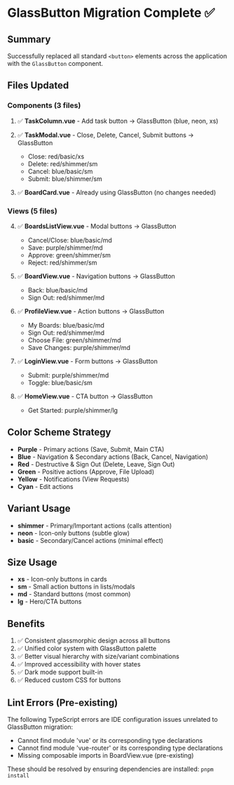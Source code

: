# GlassButton Migration Complete ✅

## Summary

Successfully replaced all standard `<button>` elements across the application with the `GlassButton` component.

## Files Updated

### Components (3 files)
1. ✅ **TaskColumn.vue** - Add task button → GlassButton (blue, neon, xs)
2. ✅ **TaskModal.vue** - Close, Delete, Cancel, Submit buttons → GlassButton
   - Close: red/basic/xs
   - Delete: red/shimmer/sm
   - Cancel: blue/basic/sm
   - Submit: blue/shimmer/sm

3. ✅ **BoardCard.vue** - Already using GlassButton (no changes needed)

### Views (5 files)
4. ✅ **BoardsListView.vue** - Modal buttons → GlassButton
   - Cancel/Close: blue/basic/md
   - Save: purple/shimmer/md
   - Approve: green/shimmer/sm
   - Reject: red/shimmer/sm

5. ✅ **BoardView.vue** - Navigation buttons → GlassButton
   - Back: blue/basic/md
   - Sign Out: red/shimmer/md

6. ✅ **ProfileView.vue** - Action buttons → GlassButton
   - My Boards: blue/basic/md
   - Sign Out: red/shimmer/md
   - Choose File: green/shimmer/md
   - Save Changes: purple/shimmer/md

7. ✅ **LoginView.vue** - Form buttons → GlassButton
   - Submit: purple/shimmer/md
   - Toggle: blue/basic/sm

8. ✅ **HomeView.vue** - CTA button → GlassButton
   - Get Started: purple/shimmer/lg

## Color Scheme Strategy

- **Purple** - Primary actions (Save, Submit, Main CTA)
- **Blue** - Navigation & Secondary actions (Back, Cancel, Navigation)
- **Red** - Destructive & Sign Out (Delete, Leave, Sign Out)
- **Green** - Positive actions (Approve, File Upload)
- **Yellow** - Notifications (View Requests)
- **Cyan** - Edit actions

## Variant Usage

- **shimmer** - Primary/Important actions (calls attention)
- **neon** - Icon-only buttons (subtle glow)
- **basic** - Secondary/Cancel actions (minimal effect)

## Size Usage

- **xs** - Icon-only buttons in cards
- **sm** - Small action buttons in lists/modals
- **md** - Standard buttons (most common)
- **lg** - Hero/CTA buttons

## Benefits

1. ✅ Consistent glassmorphic design across all buttons
2. ✅ Unified color system with GlassButton palette
3. ✅ Better visual hierarchy with size/variant combinations
4. ✅ Improved accessibility with hover states
5. ✅ Dark mode support built-in
6. ✅ Reduced custom CSS for buttons

## Lint Errors (Pre-existing)

The following TypeScript errors are IDE configuration issues unrelated to GlassButton migration:
- Cannot find module 'vue' or its corresponding type declarations
- Cannot find module 'vue-router' or its corresponding type declarations
- Missing composable imports in BoardView.vue (pre-existing)

These should be resolved by ensuring dependencies are installed: `pnpm install`
